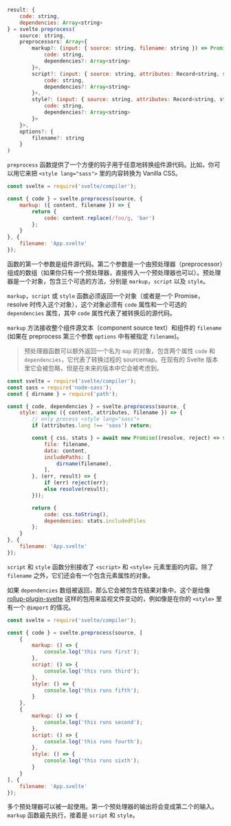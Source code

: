 ```js
result: {
	code: string,
	dependencies: Array<string>
} = svelte.preprocess(
	source: string,
	preprocessors: Array<{
		markup?: (input: { source: string, filename: string }) => Promise<{
			code: string,
			dependencies?: Array<string>
		}>,
		script?: (input: { source: string, attributes: Record<string, string>, filename: string }) => Promise<{
			code: string,
			dependencies?: Array<string>
		}>,
		style?: (input: { source: string, attributes: Record<string, string>, filename: string }) => Promise<{
			code: string,
			dependencies?: Array<string>
		}>
	}>,
	options?: {
		filename?: string
	}
)
```

`preprocess` 函数提供了一个方便的钩子用于任意地转换组件源代码。比如，你可以用它来把 `<style lang="sass">` 里的内容转换为 Vanilla CSS。

```js
const svelte = require('svelte/compiler');

const { code } = svelte.preprocess(source, {
	markup: ({ content, filename }) => {
		return {
			code: content.replace(/foo/g, 'bar')
		};
	}
}, {
	filename: 'App.svelte'
});
```

函数的第一个参数是组件源代码。第二个参数是一个由预处理器（preprocessor）组成的数组（如果你只有一个预处理器，直接传入一个预处理器也可以）。预处理器是一个对象，包含三个可选的方法，分别是 `markup`，`script` 以及 `style`。

`markup`，`script` 或 `style` 函数必须返回一个对象（或者是一个 Promise，resolve 时传入这个对象），这个对象必须有 `code` 属性和一个可选的 `dependencies` 属性，其中 `code` 属性代表了被转换后的源代码。

`markup` 方法接收整个组件源文本（component source text）和组件的 `filename` (如果在 preprocess 第三个参数 `options` 中有被指定 `filename`)。

> 预处理器函数可以额外返回一个名为 `map` 的对象，包含两个属性 `code` 和 `dependencies`，它代表了转换过程的 sourcemap。在现有的 Svelte 版本里它会被忽略，但是在未来的版本中它会被考虑到。

```js
const svelte = require('svelte/compiler');
const sass = require('node-sass');
const { dirname } = require('path');

const { code, dependencies } = svelte.preprocess(source, {
	style: async ({ content, attributes, filename }) => {
		// only process <style lang="sass">
		if (attributes.lang !== 'sass') return;

		const { css, stats } = await new Promise((resolve, reject) => sass.render({
			file: filename,
			data: content,
			includePaths: [
				dirname(filename),
			],
		}, (err, result) => {
			if (err) reject(err);
			else resolve(result);
		}));

		return {
			code: css.toString(),
			dependencies: stats.includedFiles
		};
	}
}, {
	filename: 'App.svelte'
});
```

`script` 和 `style` 函数分别接收了 `<script>` 和 `<style>` 元素里面的内容。除了 `filename` 之外，它们还会有一个包含元素属性的对象。

如果 `dependencies` 数组被返回，那么它会被包含在结果对象中。这个是给像 [rollup-plugin-svelte](https://github.com/rollup/rollup-plugin-svelte) 这样的包用来监视文件变动的，例如像是在你的 `<style>` 里有一个 `@import` 的情况。

```js
const svelte = require('svelte/compiler');

const { code } = svelte.preprocess(source, [
	{
		markup: () => {
			console.log('this runs first');
		},
		script: () => {
			console.log('this runs third');
		},
		style: () => {
			console.log('this runs fifth');
		}
	},
	{
		markup: () => {
			console.log('this runs second');
		},
		script: () => {
			console.log('this runs fourth');
		},
		style: () => {
			console.log('this runs sixth');
		}
	}
], {
	filename: 'App.svelte'
});
```

多个预处理器可以被一起使用。第一个预处理器的输出将会变成第二个的输入。`markup` 函数最先执行，接着是 `script` 和 `style`。